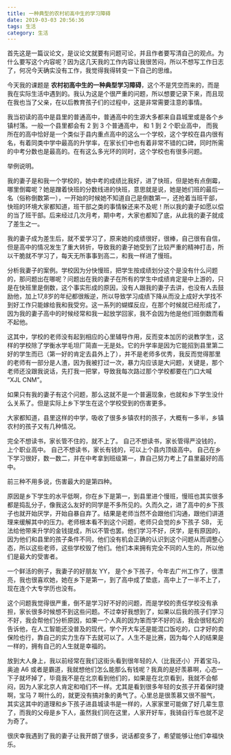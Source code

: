 ```yaml
---
title: 一种典型的农村初高中生的学习障碍
date: 2019-03-03 20:56:36
tags: 生活
category: 生活
---
```


首先这是一篇议论文，是议论文就要有问题可论，并且作者要写清自己的观点。为什么要写这个内容呢？因为这几天我的工作内容让我很苦闷，所以不想写工作日志了，何况今天确实没有工作，我觉得我得转变一下自己的思维。

今天我的课题是 **农村初高中生的一种典型学习障碍**，这个不是凭空而来的，而是我在实际生活中遇到的。我认为这是个很严重的问题，所以想要记录下来，而且现在我也当了父亲，在以后教育孩子们的过程中，这是非常需要注意的事情。

我当初读的高中是县里的普通高中，普通高中的生源大多都来自县城里或是各个乡镇村落。一般一个县里都会有 2 到 3 个普通高中， 和 1 到 2 个职业高中， 而我所在的高中恰好是一个类似于县内重点高中的这么一个学校，这个学校在县内很有名，有着同类中学中最高的升学率，在家长们中也有着非常不错的口碑，同时所需的中考分数也是最高的。在有这么多光环的同时，这个学校也有很多问题。

举例说明。

我的妻子是和我一个学校的，她中考的成绩比我好，进了快班，但是她有点倒霉，哪里倒霉呢？她是蹭着快班的分数线进的快班，意思就是说，她是她们班的最后一名（俗称倒数第一），一开始的时候她不知道自己是倒数第一，还抢着当班干部，快班的环境大家都知道，班干部之类的事情躲还来不及呢！所以我的妻子如愿以偿的当了班干部。后来经过几次月考，期中考，大家也都知了底，从此我的妻子就成了差生之一。

我的妻子成为差生后，就不爱学习了，原来她的成绩很好，很棒，自己很有自信，但是高中的情况发生了重大转折，导致我的妻子她受到了比较严重的精神打击，所以干脆就不学习了，每天无所事事到高二，和我一样进了慢班。

分析我妻子的案例。学校因为分快慢班，把学生按成绩划分这个是没有什么问题的，那问题出在哪呢？问题出在我的妻子在所有的学生中成绩肯定是中上游的，只是在快班里是倒数，这个事实形成的原因，没有人跟我的妻子去讲，也没有人去鼓励他，加上17,8岁的年纪都很叛逆，所以导致学习成绩下降从而没上成好大学找不到好工作只能嫁给我和我受穷。这一系列的蝴蝶反应，在那个时候就已经形成了，因为我的妻子高中的时候经常和我一起放学回家，我不会因为他是他们班倒数而看不起他。

这其中，学校的老师没有起到相应的心里辅导作用，反而变本加厉的说教学生，这样的学校除了学衡水学毛坦厂简直一无是处。它的升学率是因为它能招到县里第二好的学生而已（第一好的肯定去县外上了），并不是老师多优秀，我反而觉得那里的老师有一部分是人渣，因为我被打过一次，暴力沟应该是大问题，关键是，那个老师还没跟我说话，先打我一把掌，导致我每次路过那个学校都要在门口大喊 “XJL CNM”。

如果只有我的妻子有这个问题，那么这就不是一个普遍现象，也就和乡下学生没什么关系了。但是实际上乡下学生在这个学校受到的伤害更多。

大家都知道，县里这样的中学，吸收了很多乡镇农村的孩子，大概有一多半，乡镇农村的孩子又有几种情况。

完全不想读书，家长管不住的，就不上了。
自己不想读书，家长管得严没钱的，上个职业高中。
自己不想读书，家长有钱的，可以上个县内顶级高中。
自己在乡下学习很好，数一数二，并在中考拿到班级第一，靠自己努力考上了县里最好的高中。

前三种不用多说，伤害最大的是第四种。

原因是乡下学生的水平低啊，你在乡下是第一，到县里进个慢班，慢班也其实很多都是捣乱分子，像我这么友好的同学是不多所见的。久而久之，进了高中的乡下孩子也就开始厌学，开始自暴自弃了。结果是老师当然不会跟他们沟通，跟他们讲道理来缓解其中的压力。老师根本看不到这个问题，老师只会觉的乡下孩子 SB， 无法给他带来升学的金钱提成，所以不管也罢。他们学习不好，厌学，是有原因的，因为他们和县里的孩子条件不同，他们没有机会正确的认识到这个问题从而调整心态，所以这些老师，这些学校毁了他们。他们本来拥有完全不同的人生的，所以他们是最大的受害者。

一个鲜活的例子，我妻子的好朋友 YY， 是个乡下孩子，今年去广州工作了，很漂亮，我也很喜欢她，她在乡下是第一，到了高中成了垫底，高中上了一半不上了，现在连个大专学历也没有。

这个问题我觉得很严重，倒不是学习好不好的问题，而是学校的责任学校没有承担，家长很多时候想不到这些问题。不过幸好我想到了，如果以后我的孩子们学习不好，我会帮他们分析原因，如果一个人真的因为笨而学不好的话，我会很轻松的告诉他，在人工智能还没普及的现代，学个开大车还是能混口饭吃的，口才好的卖保险也行，靠自己的实力生存下去就可以了。人生不是比赛，因为每个人的结果是一样的，拥有自己的人生就是幸福的。

放到大人身上，我以前经常在我们这街头看到很年轻的人（比我还小）开着宝马，奥迪 A6 或者是霸道，我就想他们怎么能那么有钱呢？我真的是好羡慕啊，心态一下子就坏掉了，毕竟我不是在北京看到他们的，如果是在北京看到，我就不会郁闷，因为人家北京人肯定和咱们不一样。尤其是看到很多年轻的女孩子开着保时捷啊，宝马 7 啊什么的，就更没有搞对象的勇气了。心里总是很羡慕又很不服气，其实这其中的道理和乡下孩子进县城读书是一样的，人家家里可能做了好几辈生意了，而我的父母是乡下人，虽然我们同在这里，人家开好车，我骑自行车也就不足为奇了。

很庆幸我遇到了我的妻子让我开朗了很多，说话都变多了，希望能够让他们幸福快乐。
